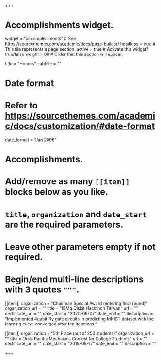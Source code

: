 +++
# Accomplishments widget.
widget = "accomplishments"  # See https://sourcethemes.com/academic/docs/page-builder/
headless = true  # This file represents a page section.
active = true  # Activate this widget? true/false
weight = 80  # Order that this section will appear.

title = "Honors"
subtitle = ""

# Date format
#   Refer to https://sourcethemes.com/academic/docs/customization/#date-format
date_format = "Jan 2006"

# Accomplishments.
#   Add/remove as many `[[item]]` blocks below as you like.
#   `title`, `organization` and `date_start` are the required parameters.
#   Leave other parameters empty if not required.
#   Begin/end multi-line descriptions with 3 quotes `"""`.

[[item]]
  organization = "Chairman Special Award (entering final round)"
  organization_url = ""
  title = "IBMq Qiskit Hackthon Taiwan"
  url = ""
  certificate_url = ""
  date_start = "2020-09-07"
  date_end = ""
  description = "Implemented 4qubit‑Ry gate circuits in predicting MNIST dataset with the learning curve converged after ten iterations."

[[item]]
  organization = "5th Place (out of 250 students)"
  organization_url = ""
  title = "Asia Pacific Mechanics Contest for College Students"
  url = ""
  certificate_url = ""
  date_start = "2018-08-17"
  date_end = ""
  description = ""

+++
